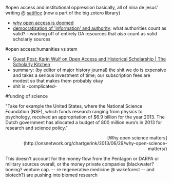 #open access and institutional oppression
basically, all of nina de jesus' writing @ [satifice](satifice.github.io) (now a part of the big zotero library)
 * [why open access is doomed](https://satifice.github.io/2014/10/24/some-thoughts-on-why-open-access-is-doomed)
 * [democratization of 'information' and authority](https://satifice.github.io/2014/08/11/the-democratization-of-the-web-and-authority/): what authorities count as valid? - working off of entirely OA resources that *also* count as valid scholarly sources


#open access:humanities vs stem
 * [Guest Post: Karin Wulf on Open Access and Historical Scholarship | The Scholarly Kitchen](http://scholarlykitchen.sspnet.org/2015/03/25/guest-post-karin-wulf-on-open-access-and-historical-scholarship/)
  * summary: (by editor of major history journal) the shit we do is expensive and takes a serious investment of time; our subscription fees are modest so that makes them probably okay
  * shit is -complicated-

#funding of science

  "Take for example the United States, where the National Science Foundation (NSF), which funds research ranging from physics to psychology, received an appropriation of $6.9 billion for the year 2013. The Dutch government has allocated a budget of 800 million euro’s in 2013 for research and science policy."
<p align ="right">[Why open science matters](http://onsnetwork.org/chartgerink/2013/06/29/why-open-science-matters/)</p align>

This doesn't account for the money flow from the Pentagon or DARPA or military sources overall, or the money private companies (blackwater? boeing? venture cap. -- re regenerative medicine @ wakeforest -- and biotech?) are pushing into biomed research
